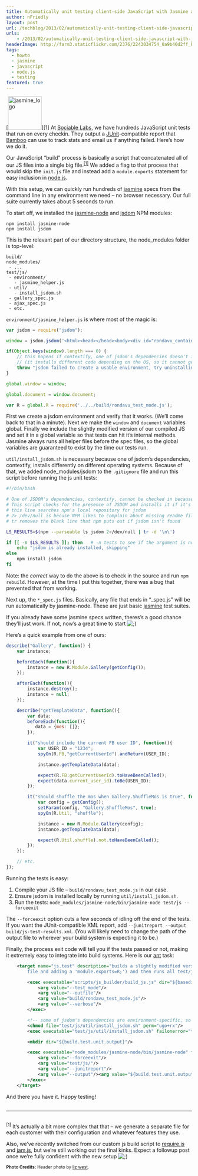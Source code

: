 ```yaml
---
title: Automatically unit testing client-side JavaScript with Jasmine and Node.js
author: nFriedly
layout: post
url: /techblog/2013/02/automatically-unit-testing-client-side-javascript-with-jasmine-and-node-js/
urls:
    - /2013/02/automatically-unit-testing-client-side-javascript-with-jasmine-and-node-js/
headerImage: http://farm3.staticflickr.com/2376/2243034754_0a9b40d2ff_b.jpg
tags:
  - howto
  - jasmine
  - javascript
  - node.js
  - testing
featured: true
---
```

[<img src="http://nfriedly.com/techblog/wp-content/uploads/2013/02/jasmine_flower.png" alt="jasmine_logo" width="91" height="90" class="alignleft left size-full wp-image-478" />][1] At [Sociable Labs][2], we have hundreds JavaScript unit tests that run on every checkin. They output a [JUnit][3]-compatible report that [Bamboo][4] can use to track stats and email us if anything failed. Here&#8217;s how we do it.

<!--more-->

Our JavaScript &#8220;build&#8221; process is basically a script that concatenated all of our JS files into a single big file.<sup>[[1]](#note-1)</sup> We added a flag to that process that would skip the `init.js` file and instead add a `module.exports` statement for easy inclusion in [node.js][5].

With this setup, we can quickly run hundreds of [jasmine][6] specs from the command line in any environment we need &#8211; no browser necessary. Our full suite currently takes about 5 seconds to run.

To start off, we installed the [jasmine-node][7] and [jsdom][8] NPM modules:

	npm install jasmine-node
	npm install jsdom

This is the relevant part of our directory structure, the node_modules folder is top-level:

	build/
	node_modules/
	 - ...
	test/js/
	 - environment/
	   - jasmine_helper.js
	 - util/
	   - install_jsdom.sh
	 - gallery_spec.js
	 - ajax_spec.js
	 - etc.


`environment/jasmine_helper.js` is where most of the magic is:

``` javascript
var jsdom = require("jsdom");

window = jsdom.jsdom('<html><head></head><body><div id="rondavu_container"></div></body></html>').createWindow();

if(Object.keys(window).length === 0) {
    // this hapens if contextify, one of jsdom's dependencies doesn't install correctly
    // (it installs different code depending on the OS, so it cannot get checked in.);
    throw "jsdom failed to create a usable environment, try uninstalling and reinstalling it";
}

global.window = window;

global.document = window.document;

var R = global.R = require('../../build/rondavu_test_mode.js');
```

First we create a jsdom environment and verify that it works. (We&#8217;ll come back to that in a minute). Next we make the `window` and `document` variables global. Finally we include the slightly modified version of our compiled JS and set it in a global variable so that tests can hit it&#8217;s internal methods. Jasmine always runs all helper files before the spec files, so the global variables are guaranteed to exist by the time our tests run.

`util/install_jsdom.sh` is necessary because one of jsdom&#8217;s dependencies, contextify, installs differently on different operating systems. Because of that, we added node_modules/jsdom to the `.gitignore` file and run this script before running the js unit tests:

``` bash
#!/bin/bash

# One of JSDOM's dependencies, contextify, cannot be checked in because it installs differently depending on the OS.
# This script checks for the presence of JSDOM and installs it if it's missing
# this line searches npm's local repository for jsdom
# 2> /dev/null is becuse NPM likes to complain about missing readme files in third-party packages
# tr removes the blank line that npm puts out if jsdom isn't found

LS_RESULTS=$(npm --parseable ls jsdom 2>/dev/null | tr -d '\n\')

if [[ -n $LS_RESULTS ]]; then 	# -n tests to see if the argument is non empty
	echo "jsdom is already installed, skipping"
else
    npm install jsdom
fi
```

Note: the *correct* way to do the above is to check in the source and run `npm rebuild`. However, at the time I put this together, there was a bug that prevented that from working.

Next up, the `*_spec.js` files. Basically, any file that ends in &#8220;_spec.js&#8221; will be run automatically by jasmine-node. These are just basic [jasmine][6] test suites. 

If you already have some jasmine specs written, theres&#8217;s a good chance they&#8217;ll just work. If not, now&#8217;s a great time to start <img src='http://nfriedly.com/techblog/wp-includes/images/smilies/icon_wink.gif' alt=';)' class='wp-smiley' /> 

Here&#8217;s a quick example from one of ours:

``` js
describe("Gallery", function() {
    var instance;

    beforeEach(function(){
        instance = new R.Module.Gallery(getConfig());
    });

    afterEach(function(){
        instance.destroy();
        instance = null;
    });

    describe("getTemplateData", function(){
        var data;
        beforeEach(function(){
           data = {mos: []};
        });

        it("should include the current FB user ID", function(){
            var USER_ID = "1234";
            spyOn(R.FB,"getCurrentUserId").andReturn(USER_ID);

            instance.getTemplateData(data);

            expect(R.FB.getCurrentUserId).toHaveBeenCalled();
            expect(data.current_user_id).toBe(USER_ID);
        });

        it("should shuffle the mos when Gallery.ShuffleMos is true", function(){
            var config = getConfig();
            setParam(config, "Gallery.ShuffleMos", true);
            spyOn(R.Util, "shuffle");

            instance = new R.Module.Gallery(config);
            instance.getTemplateData(data);

            expect(R.Util.shuffle).not.toHaveBeenCalled();
        });
    });

    // etc.
});
```

Running the tests is easy: 

1.  Compile your JS file &#8211; `build/rondavu_test_mode.js` in our case.
2.  Ensure jsdom is installed locally by running `util/install_jsdom.sh`.
3.  Run the tests: `node_modules/jasmine-node/bin/jasmine-node test/js --forceexit`

The `--forceexit` option cuts a few seconds of idling off the end of the tests. If you want the JUnit-compatible XML report, add `--junitreport --output build/js-test-results.xml`. (You will likely need to change the path of the output file to wherever your build system is expecting it to be.)

Finally, the process exit code will tell you if the tests passed or not, making it extremely easy to integrate into build systems. Here is our [ant][9] task:

``` xml
	<target name="js.test" description="builds a slightly modified version of our rondavu.js (skipping the init.js
        file and adding a 'module.exports=R;') and then runs all test/js/*_spec.js unit tests.">

        <exec executable="scripts/js_builder/build_js.js" dir="${basedir}" failonerror="true">
            <arg value="--test_mode"/>
            <arg value="--outfile"/>
            <arg value="build/rondavu_test_mode.js"/>
            <arg value="--verbose"/>
        </exec>

        <!-- some of jsdom's dependencies are environment-specific, so we'll install it here if it's not already present -->
        <chmod file="test/js/util/install_jsdom.sh" perm="ugo+rx"/>
        <exec executable="test/js/util/install_jsdom.sh" failonerror="true"/>

        <mkdir dir="${build.test.unit.output}"/>

        <exec executable="node_modules/jasmine-node/bin/jasmine-node" failonerror="true">
            <arg value="--forceexit"/>
            <arg value="test/js/"/>
            <arg value="--junitreport"/>
            <arg value="--output"/><arg value="${build.test.unit.output}/TEST-javascript-results.xml"/>
        </exec>
    </target>
```

And there you have it. Happy testing!

<hr style="margin: 30px 0;" />

<sup id="note-1">[1]</sup> It&#8217;s actually a bit more complex that that &#8211; we generate a separate file for each customer with their configuration and whatever features they use. </p> 
Also, we&#8217;ve recently switched from our custom js build script to [require.js][10] and [jam.js][11], but we&#8217;re still working out the final kinks. Expect a followup post once we&#8217;re fully confident with the new setup <img src='http://nfriedly.com/techblog/wp-includes/images/smilies/icon_wink.gif' alt=';)' class='wp-smiley' /> </i>

<p class="meta"><small class="photocredit"><b>Photo Credits:</b> Header photo by <a href="http://www.flickr.com/photos/calliope/2243034754/">liz west</a>.</small></p>

 [2]: http://sociablelabs.com
 [3]: http://www.junit.org/
 [4]: https://www.atlassian.com/software/bamboo/overview
 [5]: http://nodejs.org/
 [6]: http://pivotal.github.com/jasmine/
 [7]: https://npmjs.org/package/jasmine-node
 [8]: https://npmjs.org/package/jsdom
 [9]: https://ant.apache.org/
 [10]: http://requirejs.org/
 [11]: http://jamjs.org/
